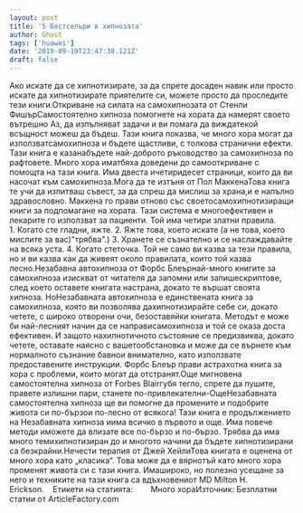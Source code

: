 ```yaml
---
layout: post
title: '5 Бестселъри в хипнозата'
author: Ghost
tags: ['huawei']
date: '2019-09-19T23:47:38.121Z'
draft: false
---
```


Ако искате да се хипнотизирате, за да спрете досаден навик или просто искате да хипнотизирате приятелите си, можете просто да проследите тези книги.Откриване на силата на самохипнозата от Стенли ФишърСамостоятелно хипноза помогнете на хората да намерят своето вътрешно Аз, да изпълняват задачи и ви помага да виждатекой всъщност можеш да бъдеш. Тази книга показва, че много хора могат да използватсамохипноза и бъдете щастливи, с толкова странични ефекти. Тази книга е казанабъдете най-доброто ръководство за самохипноза по рафтовете. Много хора иматбяха доведени до самооткриване с помощта на тази книга. Има двеста ичетиридесет страници, които да ви насочат към самохипноза.Мога да те изтъня от Пол МаккенаТова книга те учи да изпитваш съвест, за да спреш да мислиш за храна,и е напълно здравословно. Маккена го прави отново със своетосамохипнотизиращи книги за подпомагане на хората. Тази система е многоефективен и лекарите го използват за пациенти. Той има четири златни правила. 1. Когато сте гладни, яжте. 2. Яжте това, което искате (а не това, което мислите за вас)"трябва".) 3. Хранете се съзнателно и се наслаждавайте на всяка уста. 4. Когато стеточка. Той не само ви казва за тези правила, но и ви казва как да живеят около правилата, които той казва лесно.Незабавна автохипноза от Форбс Блеърнай-много книгите за самохипноза изискват от читателя да запомни или запишескриптове, след което оставете книгата настрана, докато те вършат своята хипноза. НоНезабавната автохипноза е единствената книга за самохипноза, която ви позволява дахипнотизирайте себе си, докато четете, с широко отворени очи, безоставяйки книгата. Методът е може би най-лесният начин да се направисамохипноза и той се оказа доста ефективен. И защото нахипнотичното състояние се предизвиква, докато четете, оставате наясно с вашетообстановка и може да се върнете към нормалното съзнание бавнои внимателно, като използвате предоставените инструкции. Форбс Блеър прави aстрахотна книга за хора с проблеми, които могат да отстранят.Още мигновена самостоятелна хипноза от Forbes Blairгубя тегло, спрете да пушите, правете излишни пари, станете по-привлекателни-ОщеНезабавната самостоятелна хипноза ще ви помогне да промените и подобрите живота си по-бързои по-лесно от всякога! Тази книга е продължението на Незабавната хипноза иима всичко в първото и още. Има повече методи иможете да влизате все по-бързо и по-бързо. Трябва да има много темихипнотизиран до и многото начини да бъдете хипнотизирани са безкрайни.Нечести терапия от Джей ХейлиТова книгата е оценена от много хора като „класика“. Това може да е вярнотъй като много хора променят живота си с тази книга. Имашироко, но полезно усещане за него и техниките на тази книга са вдъхновениот MD Milton H. Erickson.    Етикети на статията:        Много хораИзточник: Безплатни статии от ArticleFactory.com
